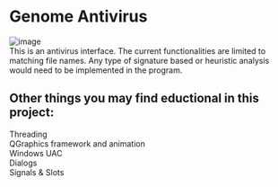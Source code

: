 # Genome Antivirus

![image](https://user-images.githubusercontent.com/22214754/63419840-5d68e680-c3ba-11e9-96c3-8e4f367513bc.png)  
This is an antivirus interface. The current functionalities are limited to matching file names. Any type of signature based or heuristic analysis would need to be implemented in the program.  

## Other things you may find eductional in this project:    
Threading    
QGraphics framework and animation  
Windows UAC  
Dialogs  
Signals & Slots  

